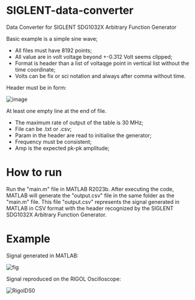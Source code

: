 # SIGLENT-data-converter
Data Converter for SIGLENT SDG1032X Arbitrary Function Generator

Basic example is a simple sine wave;
- All files must have 8192 points;
- All value are in volt voltage beyond +-0.312 Volt seems clipped;
- Format is header than a list of voltaqge point in vertical list without the time coordinate;
- Volts can be fix or sci notation and always after comma without time.

Header must be in form:

![image](https://github.com/LuizFernandoOliveira/SIGLENT-data-converter/assets/50978651/5680c847-2253-4ffa-a846-5dec4a9c9b1d)

At least one empty line at the end of file.

- The maximum rate of output of the table is 30 MHz;
- File can be .txt or .csv;
- Param in the header are read to initialise the generator;
- Frequency must be consistent;
- Amp is the expected pk-pk amplitude;
  
# How to run

Run the "main.m" file in MATLAB R2023b. After executing the code, MATLAB will generate the "output.csv" file in the same folder as the "main.m" file. This file "output.csv" represents the signal generated in MATLAB in CSV format with the header recognized by the SIGLENT SDG1032X Arbitrary Function Generator.

# Example

Signal generated in MATLAB:

![fig](https://github.com/LuizFernandoOliveira/RIGOL-data-converter/assets/50978651/959ca08a-58f2-485b-909e-5d4c966078e1)


Signal reproduced on the RIGOL Oscilloscope:

![RigolDS0](https://github.com/LuizFernandoOliveira/RIGOL-data-converter/assets/50978651/d01e4d85-7ada-48d1-a17a-ad654770aef1)

